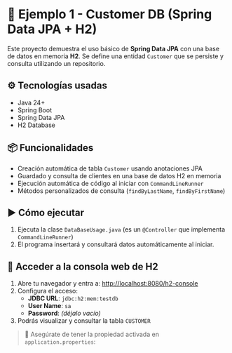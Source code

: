 # 🧪 Ejemplo 1 - Customer DB (Spring Data JPA + H2)

Este proyecto demuestra el uso básico de **Spring Data JPA** con una base de datos en memoria **H2**. Se define una entidad `Customer` que se persiste y consulta utilizando un repositorio.

## ⚙️ Tecnologías usadas

- Java 24+
- Spring Boot
- Spring Data JPA
- H2 Database

## 📦 Funcionalidades

- Creación automática de tabla `Customer` usando anotaciones JPA
- Guardado y consulta de clientes en una base de datos H2 en memoria
- Ejecución automática de código al iniciar con `CommandLineRunner`
- Métodos personalizados de consulta (`findByLastName`, `findByFirstName`)

## ▶️ Cómo ejecutar

1. Ejecuta la clase `DataBaseUsage.java` (es un `@Controller` que implementa `CommandLineRunner`)
2. El programa insertará y consultará datos automáticamente al iniciar.

## 🧰 Acceder a la consola web de H2

1. Abre tu navegador y entra a: [http://localhost:8080/h2-console](http://localhost:8080/h2-console)
2. Configura el acceso:
   - **JDBC URL**: `jdbc:h2:mem:testdb`
   - **User Name**: `sa`
   - **Password**: *(déjalo vacío)*
3. Podrás visualizar y consultar la tabla `CUSTOMER`

> 📌 Asegúrate de tener la propiedad activada en `application.properties`: